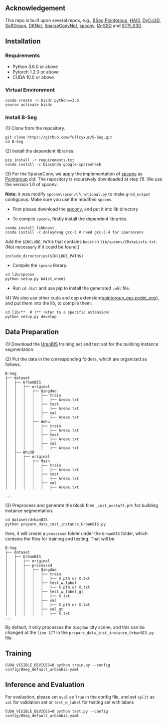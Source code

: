 ## Acknowledgement
This repo is built upon several repos, e.g., [BSeg](https://github.com/fullcyxuc/B-Seg),[Pointgroup](https://github.com/dvlab-research/PointGroup), [HAIS](https://github.com/hustvl/HAIS), [DyCo3D](https://github.com/aim-uofa/DyCo3D), [SoftGroup](https://github.com/thangvubk/SoftGroup), [DKNet](https://github.com/W1zheng/DKNet), [SparseConvNet](https://github.com/facebookresearch/SparseConvNet), [spconv](https://github.com/traveller59/spconv), [IA-SSD](https://github.com/yifanzhang713/IA-SSD/tree/main/pcdet/ops) and [STPLS3D](https://github.com/meidachen/STPLS3D.git).

## Installation

### Requirements
* Python 3.6.0 or above
* Pytorch 1.2.0 or above
* CUDA 10.0 or above 

### Virtual Environment
```
conda create -n bisdc python==3.6
source activate bisdc
```

### Install B-Seg

(1) Clone from the repository.
```
git clone https://github.com/fullcyxuc/B-Seg.git
cd B-Seg
```

(2) Install the dependent libraries.
```
pip install -r requirements.txt
conda install -c bioconda google-sparsehash 
```

(3) For the SparseConv, we apply the implementation of [spconv](https://github.com/traveller59/spconv) as [Pointgroup](https://github.com/dvlab-research/PointGroup) did. The repository is recursively downloaded at step (1). We use the version 1.0 of spconv. 

**Note:** it was modify `spconv\spconv\functional.py` to make `grad_output` contiguous. Make sure you use the modified `spconv`.

* First please download the [spconv](https://github.com/traveller59/spconv), and put it into lib directory

* To compile `spconv`, firstly install the dependent libraries. 
```
conda install libboost
conda install -c daleydeng gcc-5 # need gcc-5.4 for sparseconv
```
Add the `$INCLUDE_PATH$` that contains `boost` in `lib/spconv/CMakeLists.txt`. (Not necessary if it could be found.)
```
include_directories($INCLUDE_PATH$)
```

* Compile the `spconv` library.
```
cd lib/spconv
python setup.py bdist_wheel
```

* Run `cd dist` and use pip to install the generated `.whl` file.



(4) We also use other cuda and cpp extension([pointgroup_ops](https://github.com/dvlab-research/PointGroup/tree/master/lib/pointgroup_ops),[pcdet_ops](https://github.com/yifanzhang713/IA-SSD/tree/main/pcdet/ops)), and put them into the lib, to compile them:
```
cd lib/**  # (** refer to a specific extension)
python setup.py develop
```


## Data Preparation

(1) Download the [UranBIS](https://vcc.tech/urbanbis) training set and test set for the building instance segmentation

(2) Put the data in the corresponding folders, which are organized as follows.
```
B-Seg
├── dataset
│   ├── UrbanBIS
│   │   ├── original
│   │   │   ├── Qingdao
│   │   │   │   ├── train
│   │   │   │   │   ├── Areax.txt 
│   │   │   │   ├── test
│   │   │   │   │   ├── Areax.txt 
│   │   │   │   ├── val
│   │   │   │   │   ├── Areax.txt 
│   │   │   ├── Wuhu
│   │   │   │   ├── train
│   │   │   │   │   ├── Areax.txt 
│   │   │   │   ├── test
│   │   │   │   │   ├── Areax.txt 
│   │   │   │   ├── val
│   │   │   │   │   ├── Areax.txt
│   ├── Whu3D
│   │   ├── original
│   │   │   ├── Main
│   │   │   │   ├── train
│   │   │   │   │   ├── Areax.txt 
│   │   │   │   ├── test
│   │   │   │   │   ├── Areax.txt 
│   │   │   │   ├── val
│   │   │   │   │   ├── Areax.txt 

...
```
(3) Preprocess and generate the block files `_inst_nostuff.pth` for building instance segmentation. 
```
cd dataset/UrbanBIS
python prepare_data_inst_instance_UrbanBIS.py
```
then, it will create a `processed` folder under the `UrbanBIS` folder, which contains the files for training and testing. That will be:
```
B-Seg
├── dataset
│   ├── UrbanBIS
│   │   ├── original
│   │   ├── processed
│   │   │   ├── Qingdao
│   │   │   │   ├── train
│   │   │   │   │   ├── X.pth or X.txt 
│   │   │   │   ├── test_w_label
│   │   │   │   │   ├── X.pth or X.txt 
│   │   │   │   ├── test_w_label_gt
│   │   │   │   │   ├── X.txt 
│   │   │   │   ├── val
│   │   │   │   │   ├── X.pth or X.txt 
│   │   │   │   ├── val_gt
│   │   │   │   │   ├── X.txt 
...
```


By default, it only processes the `Qingdao` city scene, and this can be changed at the `line 177` in the `prepare_data_inst_instance_UrbanBIS.py` file.


## Training
```
CUDA_VISIBLE_DEVICES=0 python train.py --config config/BSeg_default_urbanbis.yaml
```

## Inference and Evaluation
For evaluation, please set `eval` as `True` in the config file, and set `split` as `val` for validation set or `test_w_label` for testing set with labels
```
CUDA_VISIBLE_DEVICES=0 python test.py --config config/BSeg_default_urbanbis.yaml
```

 

